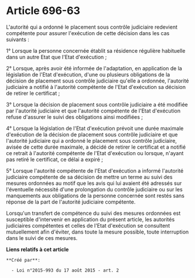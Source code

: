 # Article 696-63

L'autorité qui a ordonné le placement sous contrôle judiciaire redevient compétente pour assurer l'exécution de cette
décision dans les cas suivants : 

1° Lorsque la personne concernée établit sa résidence régulière habituelle dans un autre Etat que l'Etat d'exécution ; 

2° Lorsque, après avoir été informée de l'adaptation, en application de la législation de l'Etat d'exécution, d'une ou
plusieurs obligations de la décision de placement sous contrôle judiciaire qu'elle a ordonnée, l'autorité judiciaire a
notifié à l'autorité compétente de l'Etat d'exécution sa décision de retirer le certificat ; 

3° Lorsque la décision de placement sous contrôle judiciaire a été modifiée par l'autorité judiciaire et que l'autorité
compétente de l'Etat d'exécution refuse d'assurer le suivi des obligations ainsi modifiées ; 

4° Lorsque la législation de l'Etat d'exécution prévoit une durée maximale d'exécution de la décision de placement sous
contrôle judiciaire et que l'autorité judiciaire qui a ordonné le placement sous contrôle judiciaire, avisée de cette durée
maximale, a décidé de retirer le certificat et a notifié ce retrait à l'autorité compétente de l'Etat d'exécution ou lorsque,
n'ayant pas retiré le certificat, ce délai a expiré ; 

5° Lorsque l'autorité compétente de l'Etat d'exécution a informé l'autorité judiciaire compétente de sa décision de mettre un
terme au suivi des mesures ordonnées au motif que les avis qui lui avaient été adressés sur l'éventuelle nécessité d'une
prolongation du contrôle judiciaire ou sur les manquements aux obligations de la personne concernée sont restés sans réponse
de la part de l'autorité judiciaire compétente. 

Lorsqu'un transfert de compétence du suivi des mesures ordonnées est susceptible d'intervenir en application du présent
article, les autorités judiciaires compétentes et celles de l'Etat d'exécution se consultent mutuellement afin d'éviter, dans
toute la mesure possible, toute interruption dans le suivi de ces mesures.

**Liens relatifs à cet article**

	**Créé par**:

	  - Loi n°2015-993 du 17 août 2015 - art. 2
